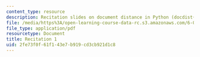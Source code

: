 ```yaml
---
content_type: resource
description: Recitation slides on document distance in Python (docdist{1,2,3,4}.py).
file: /media/https%3A/open-learning-course-data-rc.s3.amazonaws.com/6-006-introduction-to-algorithms-spring-2008/2fe73f0f61f143e7b919cd3cb921d1c8_recitation01.pdf
file_type: application/pdf
resourcetype: Document
title: Recitation 1
uid: 2fe73f0f-61f1-43e7-b919-cd3cb921d1c8
---
```


